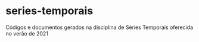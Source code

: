# series-temporais
Códigos e documentos gerados na disciplina de Séries Temporais oferecida no verão de 2021
